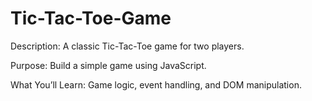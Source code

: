 # Tic-Tac-Toe-Game

Description: A classic Tic-Tac-Toe game for two players.

Purpose: Build a simple game using JavaScript.

What You’ll Learn: Game logic, event handling, and DOM manipulation.
